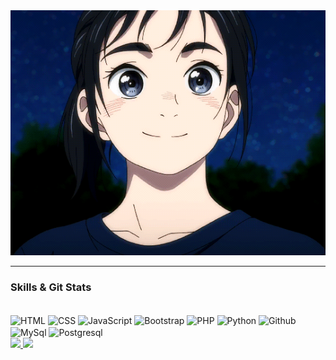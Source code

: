 <div align="center">
    <img src="/assets/magari.gif">
<div>

<hr>

<h3 align="left">Skills & Git Stats</h3>

<div align="left" style="display: inline-block"><br>
  <span><img align="center" alt="HTML" src="https://img.shields.io/badge/HTML5-E34F26?style=for-the-badge&logo=html5&logoColor=white"/></span>
  <span><img align="center" alt="CSS" src="https://img.shields.io/badge/CSS3-1572B6?style=for-the-badge&logo=css3&logoColor=white"/></span>
  <span><img align="center" alt="JavaScript" src="https://img.shields.io/badge/JavaScript-323330?style=for-the-badge&logo=javascript&logoColor=F7DF1E"/></span>
  <span><img align="center" alt="Bootstrap" src="https://img.shields.io/badge/Bootstrap-563D7C?style=for-the-badge&logo=bootstrap&logoColor=white"/></span>
  <span><img align="center" alt="PHP" src="https://img.shields.io/badge/PHP-777BB4?style=for-the-badge&logo=php&logoColor=white"/></span>
  <span><img align="center" alt="Python" src="https://img.shields.io/badge/Python-14354C?style=for-the-badge&logo=python&logoColor=white"/></span>
  <span><img align="center" alt="Github" src="https://img.shields.io/badge/GitHub-100000?style=for-the-badge&logo=github&logoColor=white"/></span>
  <span><img align="center" alt="MySql" src="https://img.shields.io/badge/MySQL-00000F?style=for-the-badge&logo=mysql&logoColor=white"/></span>
  <span><img align="center" alt="Postgresql" src="https://img.shields.io/badge/PostgreSQL-316192?style=for-the-badge&logo=postgresql&logoColor=white"/></span>
</div>

<div align="left">
  <a href="https://github.com/joaovictoroliveira">
    <img height="180em" src="https://github-readme-stats.vercel.app/api?username=joaovictoroliveira&count_private=true&show_icons=true&theme=tokyonight"/>
    <img height="180em" src="https://github-readme-stats.vercel.app/api/top-langs/?username=joaovictoroliveira&layout=compact&theme=tokyonight"/>
  </a>
</div>
